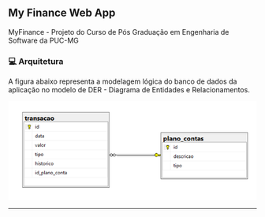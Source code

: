## My Finance Web App
MyFinance - Projeto do Curso de Pós Graduação em Engenharia de Software da PUC-MG

### 💻 Arquitetura
A figura abaixo representa a modelagem lógica do banco de dados da aplicação no modelo de DER - Diagrama de Entidades e Relacionamentos.

<img src="docs/DER.png" />
<hr />
